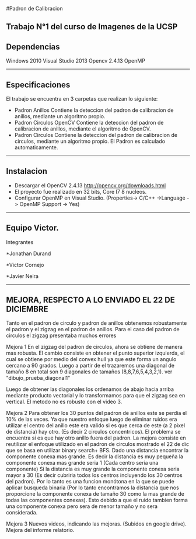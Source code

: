 #Padron de Calibracion

Trabajo N°1 del curso de Imagenes de la UCSP
----------------------------------------------------------------
Dependencias
----------------------------------------------------------------
Windows 2010
Visual Studio 2013
Opencv 2.4.13
OpenMP

----------------------------------------------------------------
Especificaciones
----------------------------------------------------------------
El trabajo se encuentra en 3 carpetas que realizan lo siguiente:
* Padron Anillos
	Contiene la deteccion del padron de calibracion de anillos, mediante un algoritmo propio.
* Padron Circulos OpenCV
	Contiene la deteccion del padron de calibracion de anillos, mediante el algoritmo de OpenCV.
* Padron Circulos
	Contiene la deteccion del padron de calibracion de circulos, mediante un algoritmo propio.
El Padron es calculado automaticamente.
	
----------------------------------------------------------------
Instalacion
----------------------------------------------------------------
* Descargar el OpenCV 2.4.13 http://opencv.org/downloads.html
* El proyecto fue realizado en 32 bits, Core I7 8 nucleos.
* Configurar OpenMP en Visual Studio. (Properties-> C/C++ ->Language -> OpenMP Support -> Yes)

----------------------------------------------------------------
Equipo Victor.
----------------------------------------------------------------
Integrantes

*Jonathan Durand

*Victor Cornejo

*Javier Neira


----------------------------------------------------------------
MEJORA, RESPECTO A LO ENVIADO EL 22 DE DICIEMBRE
----------------------------------------------------------------
Tanto en el padron de circulo y padron de anillos obtenemos robustamente el padron  y el zigzag en el padron de anillos.
Para el caso del padron de circulos el zigzag presentaba muchos errores

Mejora 1 
En el zigzag del padron de circulos, ahora se obtiene de manera mas robusta.
El cambio consiste en obtener el punto superior izquierda, el cual se obtiene por medio del convex hull ya que este forma un angulo cercano a 90 grados.
Luego a partir de el trazaremos una diagonal de tamaño 8 en total son 9 diagonales de tamaños (8,8,7,6,5,4,3,2,1).
ver "dibujo_prueba_diagonal1"

Luego de obtener las diagonales los ordenamos de abajo hacia arriba mediante producto vectorial
y lo transformamos para que el zigzag sea en vertical. 
El metodo no es robusto con el video 3.

Mejora 2
Para obtener los 30 puntos del padron de anillos este se perdia el 10% de las veces. Ya que nuestro enfoque luego de eliminar ruidos era utilizar el centro del anillo  este era valido si es que cerca de este (a 2 pixel de distancia) hay otro. (Es decir 2 circulos concentricos).
El problema se encuentra si es que hay otro anillo fuera del padron.
La mejora consiste en reutilizar el enfoque utilizado en el padron de circulos mostrado el 22 de dic que se basa en utilizar binary search+ BFS.
Dado una distancia encontrar la componente conexa mas grande.
Es decir la distancia es muy pequeña la componente conexa mas grande seria 1 (Cada centro seria una componente)
Si la distancia es muy grande la componente conexa seria mayor a 30 (Es decir cubriria todos los centros incluyendo los 30 centros del padron).
Por lo tanto es una funcion monótona en la que se puede aplicar busqueda binaria (Por lo tanto encontramos la distancia que nos proporcione la componente conexa de tamaño 30 como la mas grande de todas las componentes conexas).
Esto debido a que el ruido tambien forma una componente conexa pero sera de menor tamaño y no sera considerada.

Mejora 3
Nuevos videos, indicando las mejoras. (Subidos en google drive).
Mejora del informe relatorio.
